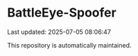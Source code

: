# BattleEye-Spoofer

Last updated: 2025-07-05 08:06:47

This repository is automatically maintained.
